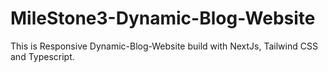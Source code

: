 # MileStone3-Dynamic-Blog-Website
This is Responsive Dynamic-Blog-Website build with NextJs, Tailwind CSS and Typescript.
